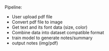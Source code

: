 Pipeline:

- User upload pdf file
- Convert pdf file to image
- Get text and its font data (size, color)
- Combine data into dataset compatible format
- train model to generate notes/summary
- output notes (img/pdf)
